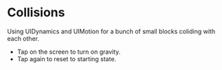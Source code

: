 Collisions
==========

Using UIDynamics and UIMotion for a bunch of small blocks coliding with each other.

- Tap on the screen to turn on gravity.
- Tap again to reset to starting state.
